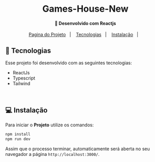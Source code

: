 <h1 align="center">
     Games-House-New
</h1>

<h4 align="center">
  🚀 Desenvolvido com Reactjs
</h4>

<p align="center">
  <a href="https://loja-teste-kohl.vercel.app/">Pagina do Projeto</a>&nbsp;&nbsp;&nbsp;|&nbsp;&nbsp;&nbsp;
  <a href="#rocket-tecnologias">Tecnologias</a>&nbsp;&nbsp;&nbsp;|&nbsp;&nbsp;&nbsp;
  <a href="#-instalação">Instalação</a>&nbsp;&nbsp;&nbsp;|&nbsp;&nbsp;&nbsp;
  
</p>

## :rocket: Tecnologias

Esse projeto foi desenvolvido com as seguintes tecnologias:

- ReactJs
- Typescript
- Tailwind
<br>

## 💻 Instalação

Para iniciar o **Projeto** utilize os comandos:

```bash
npm install
npm run dev
```

Assim que o processo terminar, automaticamente será aberta no seu navegador a página `http://localhost:3000/`.
